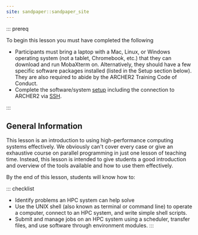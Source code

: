 ```yaml
---
site: sandpaper::sandpaper_site
---
```




::: prereq

To begin this lesson you must have completed the following

 * Participants must bring a laptop with a Mac, Linux, or Windows operating 
   system (not a tablet, Chromebook, etc.) that they can download and run 
   MobaXterm on. Alternatively, they should have a few specific software 
   packages installed (listed in the Setup section below). 
   They are also required to abide by the ARCHER2 Training Code of Conduct.
 * Complete the software/system [setup](#shell-setup) including the
   connection to ARCHER2 via [SSH](#connect-to-archer2).

:::

## General Information

This lesson is an introduction to using high-performance computing systems
effectively. We obviously can't cover every case or give an exhaustive course
on parallel programming in just one lesson of teaching time. Instead, this
lesson is intended to give students a good introduction and overview of the
tools available and how to use them effectively.

By the end of this lesson, students will know how to:

::: checklist
 * Identify problems an HPC system can help solve
 * Use the UNIX shell (also known as terminal or command line) to operate a
   computer, connect to an HPC system, and write simple shell scripts.
 * Submit and manage jobs on an HPC system using a scheduler, transfer files,
   and use software through environment modules.
:::
